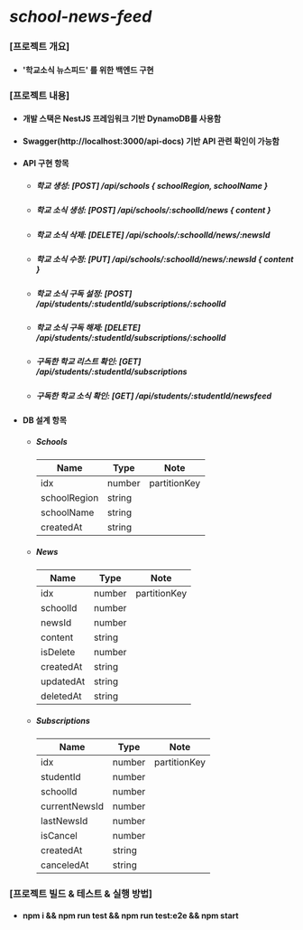 # _school-news-feed_

### [프로젝트 개요]

-   #### '학교소식 뉴스피드' 를 위한 백엔드 구현

### [프로젝트 내용]

-   #### 개발 스택은 NestJS 프레임워크 기반 DynamoDB를 사용함
-   #### Swagger(http://localhost:3000/api-docs) 기반 API 관련 확인이 가능함

-   #### API 구현 항목
    - ##### 학교 생성: [POST] /api/schools { schoolRegion, schoolName }
    - ##### 학교 소식 생성: [POST] /api/schools/:schoolId/news { content }
    - ##### 학교 소식 삭제: [DELETE] /api/schools/:schoolId/news/:newsId
    - ##### 학교 소식 수정: [PUT] /api/schools/:schoolId/news/:newsId { content }
    - ##### 학교 소식 구독 설정: [POST] /api/students/:studentId/subscriptions/:schoolId
    - ##### 학교 소식 구독 해제: [DELETE] /api/students/:studentId/subscriptions/:schoolId
    - ##### 구독한 학교 리스트 확인: [GET] /api/students/:studentId/subscriptions
    - ##### 구독한 학교 소식 확인: [GET] /api/students/:studentId/newsfeed

-   #### DB 설계 항목
    - ##### Schools
        | Name         | Type   | Note         |
        |--------------|--------|--------------|
        | idx          | number | partitionKey |
        | schoolRegion | string |              |
        | schoolName   | string |              |
        | createdAt    | string |              |

    - ##### News
        | Name      | Type   | Note         |
        |-----------|--------|--------------|
        | idx       | number | partitionKey |
        | schoolId  | number |              |
        | newsId    | number |              |
        | content   | string |              |
        | isDelete  | number |              |
        | createdAt | string |              |
        | updatedAt | string |              |
        | deletedAt | string |              |

    - ##### Subscriptions
        | Name          | Type   | Note         |
        |---------------|--------|--------------|
        | idx           | number | partitionKey |
        | studentId     | number |              |
        | schoolId      | number |              |
        | currentNewsId | number |              |
        | lastNewsId    | number |              |
        | isCancel      | number |              |
        | createdAt     | string |              |
        | canceledAt    | string |              |

### [프로젝트 빌드 & 테스트 & 실행 방법]

-   #### npm i && npm run test && npm run test:e2e && npm start
